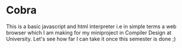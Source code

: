 Cobra
=====

This is a basic javascript and html interpreter i.e in simple terms a web browser which I am making for my miniproject in Compiler Design at University. Let's see how far I can take it once this semester is done ;)